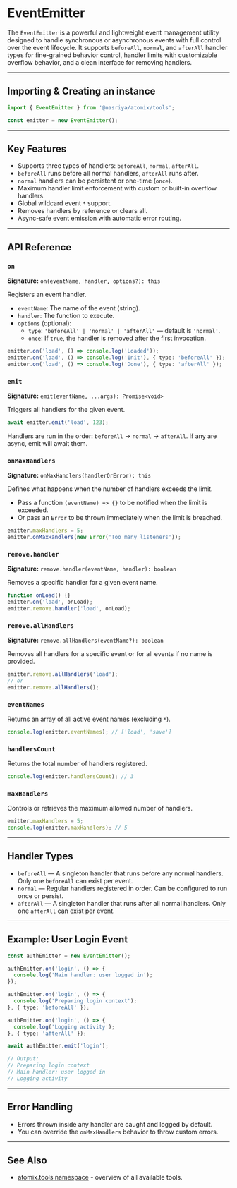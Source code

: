 # EventEmitter

The `EventEmitter` is a powerful and lightweight event management utility designed to handle synchronous or asynchronous events with full control over the event lifecycle. It supports `beforeAll`, `normal`, and `afterAll` handler types for fine-grained behavior control, handler limits with customizable overflow behavior, and a clean interface for removing handlers.

---

## Importing & Creating an instance

```ts
import { EventEmitter } from '@nasriya/atomix/tools';

const emitter = new EventEmitter();
```
---

## Key Features
- Supports three types of handlers: `beforeAll`, `normal`, `afterAll`.
- `beforeAll` runs before all normal handlers, `afterAll` runs after.
- `normal` handlers can be persistent or one-time (`once`).
- Maximum handler limit enforcement with custom or built-in overflow handlers.
- Global wildcard event `*` support.
- Removes handlers by reference or clears all.
- Async-safe event emission with automatic error routing.
---

## API Reference

### `on`
**Signature:** `on(eventName, handler, options?): this`

Registers an event handler.

- `eventName`: The name of the event (string).
- `handler`: The function to execute.
- `options` (optional):
    - `type`: `'beforeAll' | 'normal' | 'afterAll'` — default is `'normal'`.
    - `once`: If `true`, the handler is removed after the first invocation.

```ts
emitter.on('load', () => console.log('Loaded'));
emitter.on('load', () => console.log('Init'), { type: 'beforeAll' });
emitter.on('load', () => console.log('Done'), { type: 'afterAll' });
```

### `emit`
**Signature:** `emit(eventName, ...args): Promise<void>`

Triggers all handlers for the given event.

```ts
await emitter.emit('load', 123);
```

Handlers are run in the order: `beforeAll` → `normal` → `afterAll`. If any are async, emit will await them.

### `onMaxHandlers`
**Signature:** `onMaxHandlers(handlerOrError): this`

Defines what happens when the number of handlers exceeds the limit.
- Pass a function `(eventName) => {}` to be notified when the limit is exceeded.
- Or pass an `Error` to be thrown immediately when the limit is breached.

```ts
emitter.maxHandlers = 5;
emitter.onMaxHandlers(new Error('Too many listeners'));
```

### `remove.handler`
**Signature:** `remove.handler(eventName, handler): boolean`

Removes a specific handler for a given event name.

```ts
function onLoad() {}
emitter.on('load', onLoad);
emitter.remove.handler('load', onLoad);
```


### `remove.allHandlers`
**Signature:** `remove.allHandlers(eventName?): boolean`

Removes all handlers for a specific event or for all events if no name is provided.

```ts
emitter.remove.allHandlers('load');
// or
emitter.remove.allHandlers();
```

### `eventNames`

Returns an array of all active event names (excluding `*`).

```ts
console.log(emitter.eventNames); // ['load', 'save']
```

### `handlersCount`

Returns the total number of handlers registered.

```ts
console.log(emitter.handlersCount); // 3
```

### `maxHandlers`

Controls or retrieves the maximum allowed number of handlers.

```ts
emitter.maxHandlers = 5;
console.log(emitter.maxHandlers); // 5
```

---
## Handler Types
- `beforeAll` — A singleton handler that runs before any normal handlers. Only one `beforeAll` can exist per event.
- `normal` — Regular handlers registered in order. Can be configured to run once or persist.
- `afterAll` — A singleton handler that runs after all normal handlers. Only one `afterAll` can exist per event.

---
## Example: User Login Event

```ts
const authEmitter = new EventEmitter();

authEmitter.on('login', () => {
  console.log('Main handler: user logged in');
});

authEmitter.on('login', () => {
  console.log('Preparing login context');
}, { type: 'beforeAll' });

authEmitter.on('login', () => {
  console.log('Logging activity');
}, { type: 'afterAll' });

await authEmitter.emit('login');

// Output:
// Preparing login context
// Main handler: user logged in
// Logging activity
```

---
## Error Handling
- Errors thrown inside any handler are caught and logged by default.
- You can override the `onMaxHandlers` behavior to throw custom errors.

---
## See Also

- [atomix.tools namespace](./tools.md) - overview of all available tools.
